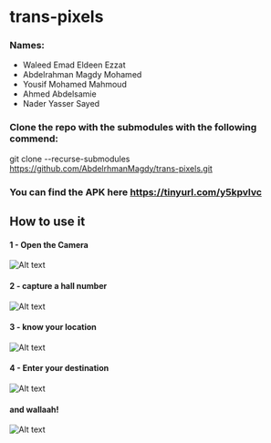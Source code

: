 # trans-pixels
### Names:
- Waleed Emad Eldeen Ezzat
- Abdelrahman Magdy Mohamed
- Yousif Mohamed Mahmoud
- Ahmed Abdelsamie
- Nader Yasser Sayed

### Clone the repo with the submodules with the following commend:
git clone --recurse-submodules https://github.com/AbdelrhmanMagdy/trans-pixels.git


### You can find the APK here https://tinyurl.com/y5kpvlvc

## How to use it

#### 1 - Open the Camera
![Alt text](https://i.imgur.com/vfrWrrp.png)
#### 2 - capture a hall number
![Alt text](https://i.imgur.com/SFfBdJ2.png)

#### 3 - know your location 
![Alt text](https://i.imgur.com/WNqhHZv.png)
#### 4 - Enter your destination
![Alt text](https://i.imgur.com/2bC6rko.png)

#### and wallaah! 

![Alt text](https://i.imgur.com/0nYmKD9.png)
